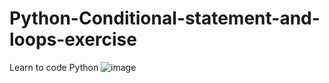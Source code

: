 # Python-Conditional-statement-and-loops-exercise
Learn to code Python
![image](https://github.com/ganeshkavhar/Pythpn-Conditional-statement-and-loops-exercise/assets/20369800/05656da0-a88e-4f74-9875-4da05d7ad45b)
